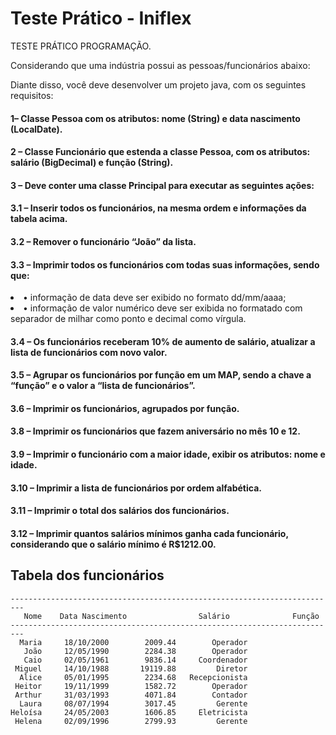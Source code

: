# Teste Prático - Iniflex

TESTE PRÁTICO PROGRAMAÇÃO.

Considerando que uma indústria possui as pessoas/funcionários abaixo:

Diante disso, você deve desenvolver um projeto java, com os seguintes requisitos:

#### 1– Classe Pessoa com os atributos: nome (String) e data nascimento (LocalDate).

#### 2 – Classe Funcionário que estenda a classe Pessoa, com os atributos: salário (BigDecimal) e função (String).

#### 3 – Deve conter uma classe Principal para executar as seguintes ações:

#### 3.1 – Inserir todos os funcionários, na mesma ordem e informações da tabela acima.

#### 3.2 – Remover o funcionário “João” da lista.
#### 3.3 – Imprimir todos os funcionários com todas suas informações, sendo que:
<li>• informação de data deve ser exibido no formato dd/mm/aaaa;</li>
<li>• informação de valor numérico deve ser exibida no formatado com separador de milhar como ponto e decimal como vírgula.</li>

#### 3.4 – Os funcionários receberam 10% de aumento de salário, atualizar a lista de funcionários com novo valor.
#### 3.5 – Agrupar os funcionários por função em um MAP, sendo a chave a “função” e o valor a “lista de funcionários”.
#### 3.6 – Imprimir os funcionários, agrupados por função.
#### 3.8 – Imprimir os funcionários que fazem aniversário no mês 10 e 12.
#### 3.9 – Imprimir o funcionário com a maior idade, exibir os atributos: nome e idade.
#### 3.10 – Imprimir a lista de funcionários por ordem alfabética.
#### 3.11 – Imprimir o total dos salários dos funcionários.
#### 3.12 – Imprimir quantos salários mínimos ganha cada funcionário, considerando que o salário mínimo é R$1212.00.


<h2>Tabela dos funcionários</h2>

```
-------------------------------------------------------------------------
   Nome	   Data Nascimento                Salário              Função
-------------------------------------------------------------------------
  Maria		18/10/2000		  2009.44	     Operador
   João		12/05/1990		  2284.38	     Operador
   Caio		02/05/1961		  9836.14	  Coordenador
 Miguel		14/10/1988		 19119.88	      Diretor
  Alice		05/01/1995		  2234.68	Recepcionista
 Heitor		19/11/1999		  1582.72	     Operador
 Arthur		31/03/1993		  4071.84	     Contador
  Laura		08/07/1994		  3017.45	      Gerente
Heloísa		24/05/2003		  1606.85	  Eletricista
 Helena		02/09/1996		  2799.93	      Gerente
```
